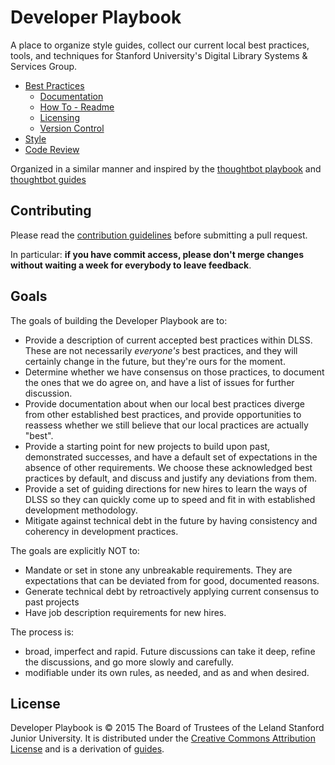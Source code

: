 # Developer Playbook
A place to organize style guides, collect our current local best practices, tools, and techniques for Stanford University's Digital Library Systems &amp; Services Group.

 - [Best Practices](/best-practices)
   - [Documentation](/best-practices/documentation)
   - [How To - Readme](/best-practices/howto_readme.md)
   - [Licensing](/best-practices/licensing.md)
   - [Version Control](/best-practices/version_control.md)
 - [Style](/style)
 - [Code Review](/code-review)

Organized in a similar manner and inspired by the [thoughtbot playbook](http://playbook.thoughtbot.com/) and [thoughtbot guides](https://github.com/thoughtbot/guides)

Contributing
------------

Please read the [contribution guidelines] before submitting a pull request.

In particular: **if you have commit access, please don't merge changes without
waiting a week for everybody to leave feedback**.

[contribution guidelines]: /CONTRIBUTING.md

Goals
-----

The goals of building the Developer Playbook are to:

 - Provide a description of current accepted best practices within DLSS.  These are not necessarily *everyone's* best practices, and they will certainly change in the future, but they're ours for the moment.
 - Determine whether we have consensus on those practices, to document the ones that we do agree on, and have a list of issues for further discussion.
 - Provide documentation about when our local best practices diverge from other established best practices, and provide opportunities to reassess whether we still believe that our local practices are actually "best".    
 - Provide a starting point for new projects to build upon past, demonstrated successes, and have a default set of expectations in the absence of other requirements. We choose these acknowledged best practices by default, and discuss and justify any deviations from them. 
 - Provide a set of guiding directions for new hires to learn the ways of DLSS so they can quickly come up to speed and fit in with established development methodology.
 - Mitigate against technical debt in the future by having consistency and coherency in development practices.

 The goals are explicitly NOT to:

 - Mandate or set in stone any unbreakable requirements. They are expectations that can be deviated from for good, documented reasons.
 - Generate technical debt by retroactively applying current consensus to past projects
 - Have job description requirements for new hires.

The process is:

 - broad, imperfect and rapid.  Future discussions can take it deep, refine the discussions, and go more slowly and carefully.
 - modifiable under its own rules, as needed, and as and when desired.

License
-------

Developer Playbook is © 2015 The Board of Trustees of the Leland Stanford Junior University. It is distributed under the [Creative Commons
Attribution License](http://creativecommons.org/licenses/by/3.0/) and is a derivation of [guides](https://github.com/thoughtbot/guides).
